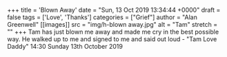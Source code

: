 +++
title = 'Blown Away'
date = "Sun, 13 Oct 2019 13:34:44 +0000"
draft = false
tags = ['Love', 'Thanks']
categories = ["Grief"]
author = "Alan Greenwell"
[[images]]
  src = "img/h-blown away.jpg"
  alt = "Tam"
  stretch = ""
+++
Tam has just blown me away and made me cry in the best possible way. He walked up to me and signed to me and said out loud - "Tam Love Daddy" 14:30 Sunday 13th October 2019